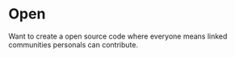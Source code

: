 # Open
Want to create a open source code where everyone means linked communities personals can contribute.
